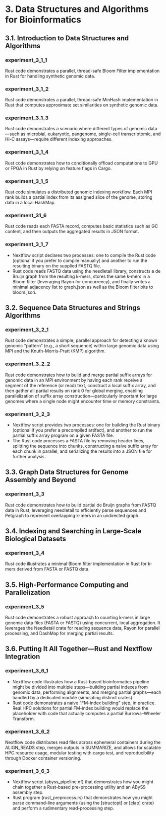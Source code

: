 # 3. Data Structures and Algorithms for Bioinformatics

## 3.1. Introduction to Data Structures and Algorithms

### experiment_3_1_1 
Rust code demonstrates a parallel, thread-safe Bloom Filter implementation in Rust for handling synthetic genomic data.

### experiment_3_1_2 
Rust code demonstrates a parallel, thread-safe MinHash implementation in Rust that computes approximate set similarities on synthetic genomic data.

### experiment_3_1_3 
Rust code demonstrates a scenario where different types of genomic data—such as microbial, eukaryotic, pangenome, single-cell transcriptomic, and Hi-C assays—require different indexing approaches.

### experiment_3_1_4 
Rust code demonstrates how to conditionally offload computations to GPU or FPGA in Rust by relying on feature flags in Cargo. 

### experiment_3_1_5 
Rust code simulates a distributed genomic indexing workflow. Each MPI rank builds a partial index from its assigned slice of the genome, storing data in a local HashMap.

### experiment_31_6 
Rust code reads each FASTA record, computes basic statistics such as GC content, and then outputs the aggregated results in JSON format.

### experiment_3_1_7
* Nextflow script declares two processes: one to compile the Rust code (optional if you prefer to compile manually) and another to run the resulting binary on the supplied FASTQ file. 
* Rust code reads FASTQ data using the needletail library, constructs a de Bruijn graph from the resulting k-mers, stores the same k-mers in a Bloom filter (leveraging Rayon for concurrency), and finally writes a minimal adjacency list to graph.json as well as the Bloom filter bits to bloom.json.

## 3.2. Sequence Data Structures and Strings Algorithms

### experiment_3_2_1
Rust code demonstrates a simple, parallel approach for detecting a known genomic “pattern” (e.g., a short sequence) within large genomic data using MPI and the Knuth-Morris-Pratt (KMP) algorithm.

### experiment_3_2_2
Rust code demonstrates how to build and merge partial suffix arrays for genomic data in an MPI environment by having each rank receive a segment of the reference (or read) text, construct a local suffix array, and then gather all partial results on rank 0 for global merging, enabling parallelization of suffix array construction—particularly important for large genomes where a single node might encounter time or memory constraints.

### experiment_3_2_3
* Nextflow script provides two processes: one for building the Rust binary (optional if you prefer a precompiled artifact), and another to run the partial suffix array program on a given FASTA file. 
* The Rust code processes a FASTA file by removing header lines, splitting the sequence into chunks, constructing a naive suffix array for each chunk in parallel, and serializing the results into a JSON file for further analysis.

## 3.3. Graph Data Structures for Genome Assembly and Beyond

### experiment_3_3
Rust code demonstrates how to build partial de Bruijn graphs from FASTQ data in Rust, leveraging needletail to efficiently parse sequences and Petgraph to represent overlapping k-mers in an undirected graph. 

## 3.4. Indexing and Searching in Large-Scale Biological Datasets

### experiment_3_4
Rust code illustrates a minimal Bloom filter implementation in Rust for k-mers derived from FASTA or FASTQ data.

## 3.5. High-Performance Computing and Parallelization

### experiment_3_5
Rust code demonstrates a robust approach to counting k-mers in large genomic data files (FASTA or FASTQ) using concurrent, local aggregation. It leverages the Needletail crate for reading sequence data, Rayon for parallel processing, and DashMap for merging partial results.
 
## 3.6. Putting It All Together—Rust and Nextflow Integration

### experiment_3_6_1
* Nextflow code illustrates how a Rust-based bioinformatics pipeline might be divided into multiple steps—building partial indexes from genomic data, performing alignments, and merging partial graphs—each handled by a dedicated module (simulating distinct crates).
* Rust code demonstrates a naive “FM-index building” step, in practice. Real HPC solutions for partial FM-index building would replace the placeholder with code that actually computes a partial Burrows–Wheeler Transform. 

### experiment_3_6_2
Nextflow code distributes read files across ephemeral containers during the ALIGN_READS step, merges outputs in SUMMARIZE, and allows for scalable HPC resource usage, modular testing with cargo test, and reproducibility through Docker container versioning.

### experiment_3_6_3
* Nextflow script (abyss_pipeline.nf) that demonstrates how you might chain together a Rust-based pre-processing utility and an ABySS assembly step.
* Rust program (rust_preprocess.rs) that demonstrates how you might parse command-line arguments (using the [structopt] or [clap] crate) and perform a rudimentary read-processing step.

